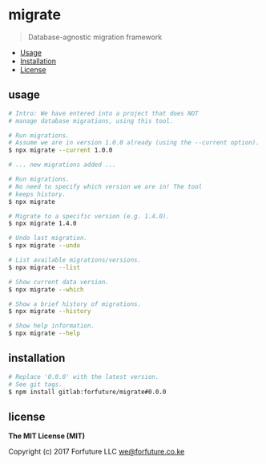 # migrate

> Database-agnostic migration framework

* [Usage](#usage)
* [Installation](#installation)
* [License](#license)


<a name="usage"></a>
## usage

```bash
# Intro: We have entered into a project that does NOT
# manage database migrations, using this tool.

# Run migrations.
# Assume we are in version 1.0.0 already (using the --current option).
$ npx migrate --current 1.0.0

# ... new migrations added ...

# Run migrations.
# No need to specify which version we are in! The tool
# keeps history.
$ npx migrate

# Migrate to a specific version (e.g. 1.4.0).
$ npx migrate 1.4.0

# Undo last migration.
$ npx migrate --undo

# List available migrations/versions.
$ npx migrate --list

# Show current data version.
$ npx migrate --which

# Show a brief history of migrations.
$ npx migrate --history

# Show help information.
$ npx migrate --help
```


<a name="installation"></a>
## installation

```bash
# Replace '0.0.0' with the latest version.
# See git tags.
$ npm install gitlab:forfuture/migrate#0.0.0
```


<a name="license"></a>
## license

**The MIT License (MIT)**

Copyright (c) 2017 Forfuture LLC <we@forfuture.co.ke>
